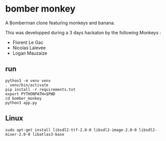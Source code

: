 # bomber monkey

A Bomberman clone featuring monkeys and banana.

This was developped during a 3 days hackaton by the following Monkeys :
- Florent Le Gac
- Nicolas Lalevée
- Logan Mauzaize 

## run

    python3 -m venv venv
    . venv/bin/activate
    pip install -r requirements.txt
    export PYTHONPATH=$PWD
    cd bomber_monkey
    python3 app.py

## Linux

    sudo apt-get install libsdl2-ttf-2.0-0 libsdl2-image-2.0-0 libsdl2-mixer-2.0-0 libatlas3-base
    